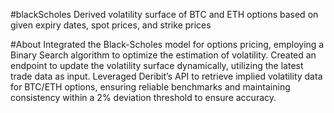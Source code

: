 #blackScholes
Derived volatility surface of BTC and ETH options based on given expiry dates, spot prices, and strike prices

#About
Integrated the Black-Scholes model for options pricing, employing a Binary Search algorithm to optimize the estimation of volatility.
Created an endpoint to update the volatility surface dynamically, utilizing the latest trade data as input. Leveraged Deribit’s API to retrieve implied volatility data for BTC/ETH options, ensuring reliable benchmarks and maintaining consistency within a 2% deviation threshold to ensure accuracy.
